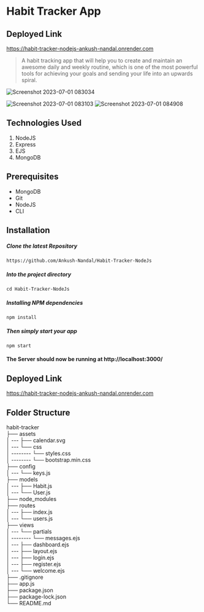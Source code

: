 # Habit Tracker App
## Deployed Link
https://habit-tracker-nodejs-ankush-nandal.onrender.com

> A habit tracking app that will help you to create and maintain an awesome daily and weekly routine, which is one of the most powerful tools for achieving your goals and sending your life into an upwards spiral.

![Screenshot 2023-07-01 083034](https://github.com/Ankush-Nandal/Habit-Tracker-NodeJs/assets/95566773/31168b0b-aff0-417c-b28c-ef23fd641e27)

![Screenshot 2023-07-01 083103](https://github.com/Ankush-Nandal/Habit-Tracker-NodeJs/assets/95566773/64ae6790-1d38-4757-85a1-c704c04dfff2)
![Screenshot 2023-07-01 084908](https://github.com/Ankush-Nandal/Habit-Tracker-NodeJs/assets/95566773/8716c176-1d63-4e0f-9aba-5585ffaebbaf)

## Technologies Used
1.  NodeJS
2.  Express
3.  EJS
4.  MongoDB

## Prerequisites
- MongoDB
- Git
- NodeJS
- CLI

## Installation

##### Clone the latest Repository

`https://github.com/Ankush-Nandal/Habit-Tracker-NodeJs`

##### Into the project directory

`cd Habit-Tracker-NodeJs`

##### Installing NPM dependencies

`npm install`

##### Then simply start your app

`npm start`

#### The Server should now be running at http://localhost:3000/

## Deployed Link
https://habit-tracker-nodejs-ankush-nandal.onrender.com

## Folder Structure

habit-tracker <br>
├── assets <br>
│ --- ├── calendar.svg <br>
│ --- └── css <br>
│ -------- └── styles.css <br>
│ -------- └── bootstrap.min.css <br>
├── config <br>
│ --- └── keys.js <br>
├── models <br>
│ --- ├── Habit.js <br>
│ --- └── User.js <br>
├── node_modules <br>
├── routes <br>
│ --- ├── index.js <br>
│ --- └── users.js <br>
├── views <br>
│ --- └── partials <br>
│ -------- └── messages.ejs <br>
│ --- ├── dashboard.ejs <br>
│ --- ├── layout.ejs <br>
│ --- ├── login.ejs <br>
│ --- ├── register.ejs <br>
│ --- └── welcome.ejs <br>
├── .gitignore <br>
├── app.js <br>
├── package.json <br>
├── package-lock.json <br>
└── README.md <br>
